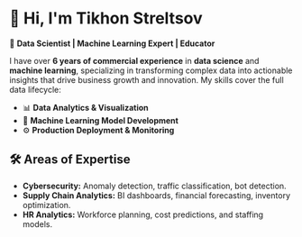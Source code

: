 # 👋 Hi, I'm Tikhon Streltsov
🚀 **Data Scientist | Machine Learning Expert | Educator**

I have over **6 years of commercial experience** in **data science** and **machine learning**, specializing in transforming complex data into actionable insights that drive business growth and innovation. My skills cover the full data lifecycle:  

- 📊 **Data Analytics & Visualization**  
- 🤖 **Machine Learning Model Development**  
- ⚙️ **Production Deployment & Monitoring**  

## 🛠 Areas of Expertise  
- **Cybersecurity:** Anomaly detection, traffic classification, bot detection.  
- **Supply Chain Analytics:** BI dashboards, financial forecasting, inventory optimization.  
- **HR Analytics:** Workforce planning, cost predictions, and staffing models.  
